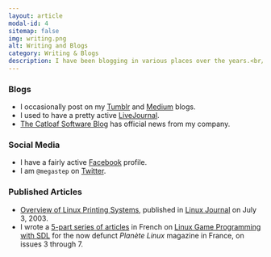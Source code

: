 ```yaml
---
layout: article
modal-id: 4
sitemap: false
img: writing.png
alt: Writing and Blogs
category: Writing & Blogs
description: I have been blogging in various places over the years.<br/>I also wrote a few articles for print publications.
---
```


### Blogs

* I occasionally post on my [Tumblr](http://megastep.tumblr.com) and [Medium](https://medium.com/@megastep) blogs.
* I used to have a pretty active [LiveJournal](http://megastep.livejournal.com/).
* [The Catloaf Software Blog](https://www.catloafsoft.com/blog/) has official news from my company.

### Social Media

* I have a fairly active [Facebook](https://www.facebook.com/megastep) profile.
* I am `@megastep` on [Twitter](https://twitter.com/megastep).

### Published Articles

* [Overview of Linux Printing Systems](http://www.linuxjournal.com/article/6729), published in [Linux Journal](http://www.linuxjournal.com/) on July 3, 2003.
* I wrote a [5-part series of articles](/SDL) in French on [Linux Game Programming with SDL](/SDL) for the now defunct *Planète Linux* magazine in France, on issues 3 through 7.
